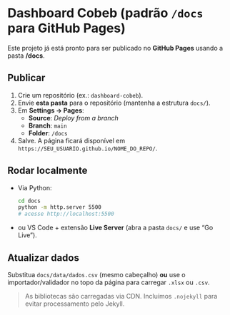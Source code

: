 # Dashboard Cobeb (padrão `/docs` para GitHub Pages)

Este projeto já está pronto para ser publicado no **GitHub Pages** usando a pasta **/docs**.

## Publicar
1. Crie um repositório (ex.: `dashboard-cobeb`).
2. Envie **esta pasta** para o repositório (mantenha a estrutura `docs/`).
3. Em **Settings → Pages**:
   - **Source**: *Deploy from a branch*
   - **Branch**: `main`
   - **Folder**: `/docs`
4. Salve. A página ficará disponível em `https://SEU_USUARIO.github.io/NOME_DO_REPO/`.

## Rodar localmente
- Via Python:
  ```bash
  cd docs
  python -m http.server 5500
  # acesse http://localhost:5500
  ```
- ou VS Code + extensão **Live Server** (abra a pasta `docs/` e use “Go Live”).

## Atualizar dados
Substitua `docs/data/dados.csv` (mesmo cabeçalho) **ou** use o importador/validador no topo da página para carregar `.xlsx` ou `.csv`.

> As bibliotecas são carregadas via CDN. Incluímos `.nojekyll` para evitar processamento pelo Jekyll.